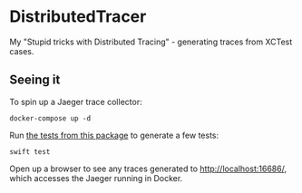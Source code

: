 # DistributedTracer

My "Stupid tricks with Distributed Tracing" - generating traces from XCTest cases.



## Seeing it

To spin up a Jaeger trace collector:

```
docker-compose up -d
```

Run [the tests from this package](https://github.com/heckj/DistributedTracer/blob/main/Tests/DistributedTracerTests/DistributedTracerTests.swift) to generate a few tests:

```
swift test
```

Open up a browser to see any traces generated to [http://localhost:16686/](http://localhost:16686/), which accesses the Jaeger running in Docker.

